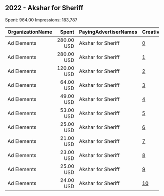 ## 2022 - Akshar for Sheriff 
Spent: 964.00
Impressions: 183,787

|OrganizationName|Spent|PayingAdvertiserNames|CreativeUrls|Impressions|Genders|AgeBrackets|CountryCodes|BillingAddresses|CandidateBallotInformation|
|:---|---:|:---|:---|---:|:---|:---|:---|:---|:---|
|Ad Elements|280.00 USD|Akshar for Sheriff|[0](https://www.snap.com/political-ads/asset/6efb4bc39e6e162bae81c205ee0758bc2ee84c984d3a0b986bd13df6582e6f66?mediaType=mp4)|83,551||18+|united states|US|Akshar for Sheriff|
|Ad Elements|280.00 USD|Akshar for Sheriff|[1](https://www.snap.com/political-ads/asset/866102492b67431bf67ae701e3fabd992568de10750566a7973ba98c048fd616?mediaType=jpeg)|48,112||18-35|united states|US|Akshar for Sheriff|
|Ad Elements|120.00 USD|Akshar for Sheriff|[2](https://www.snap.com/political-ads/asset/f3e8a98dc0a00ffa918fe3c64cd82014b535f8e071bf19044525415af9098aed?mediaType=mp4)|16,306||18-35|united states|US|Akshar for Sheriff|
|Ad Elements|64.00 USD|Akshar for Sheriff|[3](https://www.snap.com/political-ads/asset/ada96a3f706f566b5413f5ddd337fa9bb37fe5f24902e634667aebed3f6cbbe2?mediaType=mp4)|9,737||18-35|united states|US|Akshar for Sheriff|
|Ad Elements|49.00 USD|Akshar for Sheriff|[4](https://www.snap.com/political-ads/asset/f3e8a98dc0a00ffa918fe3c64cd82014b535f8e071bf19044525415af9098aed?mediaType=mp4)|5,148||18-35|united states|US|Akshar for Sheriff|
|Ad Elements|53.00 USD|Akshar for Sheriff|[5](https://www.snap.com/political-ads/asset/37fe9ab6565dee8eeafcd804e316ad1bb8fbbc3d745d9548d0366b41878e76e2?mediaType=jpeg)|4,919||18-35|united states|US|Akshar for Sheriff|
|Ad Elements|25.00 USD|Akshar for Sheriff|[6](https://www.snap.com/political-ads/asset/301f1cdd6087325a70d4b667f0123abb98b10f2c72f14349138e9e66946ce246?mediaType=png)|3,354||18-35|united states|US|Akshar for Sheriff|
|Ad Elements|21.00 USD|Akshar for Sheriff|[7](https://www.snap.com/political-ads/asset/301f1cdd6087325a70d4b667f0123abb98b10f2c72f14349138e9e66946ce246?mediaType=png)|3,336||18-35|united states|US|Akshar for Sheriff|
|Ad Elements|23.00 USD|Akshar for Sheriff|[8](https://www.snap.com/political-ads/asset/37fe9ab6565dee8eeafcd804e316ad1bb8fbbc3d745d9548d0366b41878e76e2?mediaType=jpeg)|3,308||18-35|united states|US|Akshar for Sheriff|
|Ad Elements|25.00 USD|Akshar for Sheriff|[9](https://www.snap.com/political-ads/asset/301f1cdd6087325a70d4b667f0123abb98b10f2c72f14349138e9e66946ce246?mediaType=png)|3,060||18-35|united states|US|Akshar for Sheriff|
|Ad Elements|24.00 USD|Akshar for Sheriff|[10](https://www.snap.com/political-ads/asset/37fe9ab6565dee8eeafcd804e316ad1bb8fbbc3d745d9548d0366b41878e76e2?mediaType=jpeg)|2,956||18-35|united states|US|Akshar for Sheriff|
